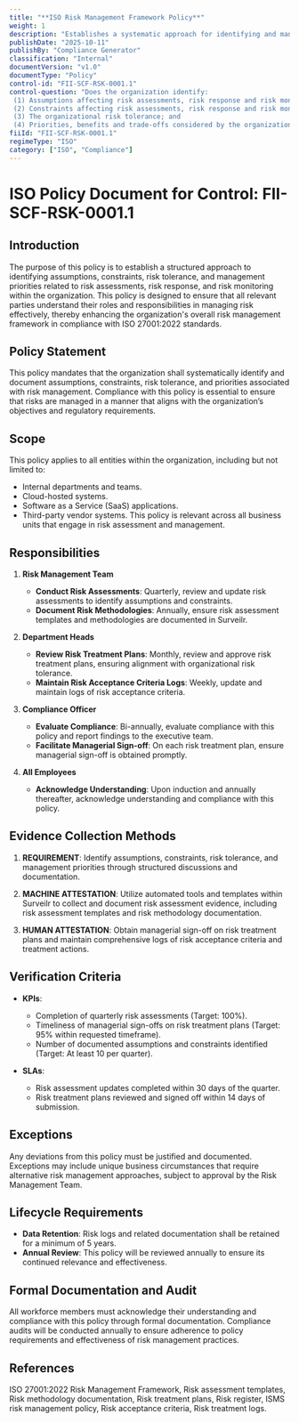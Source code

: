 ```yaml
---
title: "**ISO Risk Management Framework Policy**"
weight: 1
description: "Establishes a systematic approach for identifying and managing risk assumptions, constraints, and priorities to enhance organizational risk management compliance."
publishDate: "2025-10-11"
publishBy: "Compliance Generator"
classification: "Internal"
documentVersion: "v1.0"
documentType: "Policy"
control-id: "FII-SCF-RSK-0001.1"
control-question: "Does the organization identify:
 (1) Assumptions affecting risk assessments, risk response and risk monitoring;
 (2) Constraints affecting risk assessments, risk response and risk monitoring;
 (3) The organizational risk tolerance; and
 (4) Priorities, benefits and trade-offs considered by the organization for managing risk?"
fiiId: "FII-SCF-RSK-0001.1"
regimeType: "ISO"
category: ["ISO", "Compliance"]
---
```


# ISO Policy Document for Control: FII-SCF-RSK-0001.1

## Introduction
The purpose of this policy is to establish a structured approach to identifying assumptions, constraints, risk tolerance, and management priorities related to risk assessments, risk response, and risk monitoring within the organization. This policy is designed to ensure that all relevant parties understand their roles and responsibilities in managing risk effectively, thereby enhancing the organization's overall risk management framework in compliance with ISO 27001:2022 standards.

## Policy Statement
This policy mandates that the organization shall systematically identify and document assumptions, constraints, risk tolerance, and priorities associated with risk management. Compliance with this policy is essential to ensure that risks are managed in a manner that aligns with the organization’s objectives and regulatory requirements.

## Scope
This policy applies to all entities within the organization, including but not limited to:
- Internal departments and teams.
- Cloud-hosted systems.
- Software as a Service (SaaS) applications.
- Third-party vendor systems.
This policy is relevant across all business units that engage in risk assessment and management.

## Responsibilities
1. **Risk Management Team**  
   - **Conduct Risk Assessments**: Quarterly, review and update risk assessments to identify assumptions and constraints.
   - **Document Risk Methodologies**: Annually, ensure risk assessment templates and methodologies are documented in Surveilr.

2. **Department Heads**  
   - **Review Risk Treatment Plans**: Monthly, review and approve risk treatment plans, ensuring alignment with organizational risk tolerance.
   - **Maintain Risk Acceptance Criteria Logs**: Weekly, update and maintain logs of risk acceptance criteria.

3. **Compliance Officer**  
   - **Evaluate Compliance**: Bi-annually, evaluate compliance with this policy and report findings to the executive team.
   - **Facilitate Managerial Sign-off**: On each risk treatment plan, ensure managerial sign-off is obtained promptly.

4. **All Employees**  
   - **Acknowledge Understanding**: Upon induction and annually thereafter, acknowledge understanding and compliance with this policy.

## Evidence Collection Methods
1. **REQUIREMENT**: Identify assumptions, constraints, risk tolerance, and management priorities through structured discussions and documentation.
   
2. **MACHINE ATTESTATION**: Utilize automated tools and templates within Surveilr to collect and document risk assessment evidence, including risk assessment templates and risk methodology documentation.

3. **HUMAN ATTESTATION**: Obtain managerial sign-off on risk treatment plans and maintain comprehensive logs of risk acceptance criteria and treatment actions.

## Verification Criteria
- **KPIs**: 
  - Completion of quarterly risk assessments (Target: 100%).
  - Timeliness of managerial sign-offs on risk treatment plans (Target: 95% within requested timeframe).
  - Number of documented assumptions and constraints identified (Target: At least 10 per quarter).

- **SLAs**: 
  - Risk assessment updates completed within 30 days of the quarter.
  - Risk treatment plans reviewed and signed off within 14 days of submission.

## Exceptions
Any deviations from this policy must be justified and documented. Exceptions may include unique business circumstances that require alternative risk management approaches, subject to approval by the Risk Management Team.

## Lifecycle Requirements
- **Data Retention**: Risk logs and related documentation shall be retained for a minimum of 5 years.
- **Annual Review**: This policy will be reviewed annually to ensure its continued relevance and effectiveness.

## Formal Documentation and Audit
All workforce members must acknowledge their understanding and compliance with this policy through formal documentation. Compliance audits will be conducted annually to ensure adherence to policy requirements and effectiveness of risk management practices.

## References
ISO 27001:2022 Risk Management Framework, Risk assessment templates, Risk methodology documentation, Risk treatment plans, Risk register, ISMS risk management policy, Risk acceptance criteria, Risk treatment logs.